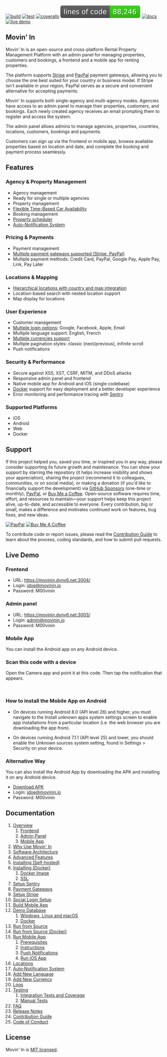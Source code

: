 [![build](https://github.com/aelassas/movinin/actions/workflows/build.yml/badge.svg)](https://github.com/aelassas/movinin/actions/workflows/build.yml) [![test](https://github.com/aelassas/movinin/actions/workflows/test.yml/badge.svg)](https://github.com/aelassas/movinin/actions/workflows/test.yml) [![coveralls](https://coveralls.io/repos/github/aelassas/movinin/badge.svg?branch=main)](https://coveralls.io/github/aelassas/movinin?branch=main) [![loc](https://raw.githubusercontent.com/aelassas/movinin/refs/heads/loc/badge.svg)](https://github.com/aelassas/movinin/actions/workflows/loc.yml) [![docs](https://img.shields.io/badge/docs-wiki-brightgreen)](https://github.com/aelassas/movinin/wiki) [![live demo](https://img.shields.io/badge/live-demo-brightgreen)](https://movinin.dynv6.net:3004/)

<!--
[![tested with jest](https://img.shields.io/badge/tested_with-jest-brightgreen?logo=jest)](https://github.com/jestjs/jest)
[![docs](https://img.shields.io/badge/docs-wiki-brightgreen)](https://github.com/aelassas/movinin/wiki)
[![live demo](https://img.shields.io/badge/live-demo-brightgreen)](https://movinin.dynv6.net:3004/)
[![loc](https://raw.githubusercontent.com/aelassas/movinin/refs/heads/loc/badge.svg)](https://github.com/aelassas/movinin/actions/workflows/loc.yml)
[![PRs welcome](https://img.shields.io/badge/PRs-welcome-brightgreen.svg)](https://github.com/aelassas/movinin/pulls)
[![codecov](https://codecov.io/gh/aelassas/movinin/graph/badge.svg?token=TXD8SM1QHB)](https://codecov.io/gh/aelassas/movinin)
[![codecov](https://img.shields.io/codecov/c/github/aelassas/movinin?logo=codecov)](https://codecov.io/gh/aelassas/movinin)
[![coveralls](https://coveralls.io/repos/github/aelassas/movinin/badge.svg?branch=main)](https://coveralls.io/github/aelassas/movinin?branch=main)
[![open-vscode](https://img.shields.io/badge/open-vscode-1f425f.svg)](https://vscode.dev/github/aelassas/movinin/)
[![PRs Welcome](https://img.shields.io/badge/PRs-welcome-brightgreen.svg)](https://github.com/aelassas/movinin/blob/main/.github/CONTRIBUTING.md)

https://github.com/user-attachments/assets/806cbe2d-9f49-413e-9359-2546306f9653
-->

## Movin' In

Movin' In is an open-source and cross-platform Rental Property Management Platform with an admin panel for managing properties, customers and bookings, a frontend and a mobile app for renting properties.

The platform supports [Stripe](https://stripe.com/global) and [PayPal](https://www.paypal.com/us/webapps/mpp/country-worldwide) payment gateways, allowing you to choose the one best suited for your country or business model. If Stripe isn't available in your region, PayPal serves as a secure and convenient alternative for accepting payments.

Movin' In supports both single-agency and multi-agency modes. Agencies have access to an admin panel to manage their properties, customers, and bookings. Each newly created agency receives an email prompting them to register and access the system.

The admin panel allows admins to manage agencies, properties, countries, locations, customers, bookings and payments.

Customers can sign up via the frontend or mobile app, browse available properties based on location and date, and complete the booking and payment process seamlessly.

## Features

### Agency & Property Management
* Agency management
* Ready for single or multiple agencies
* Property management
* [Flexible Time-Based Car Availability](https://github.com/aelassas/movinin/wiki/FAQ#how-to-automatically-prevent-a-property-from-being-booked-multiple-times-when-its-already-booked)
* Booking management
* [Property scheduler](https://movin-in.github.io/content/screenshots/v4.5/backend-scheduler.png?raw=true)
* [Auto-Notification System](https://github.com/aelassas/movinin/wiki/Auto%E2%80%90Notification-System)

### Pricing & Payments
* Payment management
* [Multiple payment gateways supported (Stripe, PayPal)](https://github.com/aelassas/movinin/wiki/Payment-Gateways)
* Multiple payment methods: Credit Card, PayPal, Google Pay, Apple Pay, Link, Pay Later

### Locations & Mapping
* [Hierarchical locations with country and map integration](https://github.com/aelassas/movinin/wiki/Locations)
* Location-based search with nested location support
* Map display for locations

### User Experience
* Customer management
* [Multiple login options](https://github.com/aelassas/movinin/wiki/Social-Login-Setup): Google, Facebook, Apple, Email
* Multiple language support: English, French
* [Multiple currencies support](https://github.com/aelassas/movinin/wiki/Add-New-Currency)
* Multiple pagination styles: classic (next/previous), infinite scroll
* Push notifications

### Security & Performance
* Secure against XSS, XST, CSRF, MITM, and DDoS attacks
* Responsive admin panel and frontend
* Native mobile app for Android and iOS (single codebase)
* [Docker](https://www.docker.com/) support for easy deployment and a better developer experience
* Error monitoring and performance tracing with [Sentry](https://github.com/aelassas/movinin/wiki/Setup-Sentry)

### Supported Platforms
* iOS
* Android
* Web
* Docker

## Support

If this project helped you, saved you time, or inspired you in any way, please consider supporting its future growth and maintenance. You can show your support by starring the repository (it helps increase visibility and shows your appreciation), sharing the project (recommend it to colleagues, communities, or on social media), or making a donation (if you'd like to financially support the development) via [GitHub Sponsors](https://github.com/sponsors/aelassas) (one-time or monthly), [PayPal](https://www.paypal.me/aelassaspp), or [Buy Me a Coffee](https://www.buymeacoffee.com/aelassas). Open-source software requires time, effort, and resources to maintain—your support helps keep this project alive, up-to-date, and accessible to everyone. Every contribution, big or small, makes a difference and motivates continued work on features, bug fixes, and new ideas.

<!--<a href="https://github.com/sponsors/aelassas"><img src="https://aelassas.github.io/content/github-sponsor-button.png" alt="GitHub" width="210"></a>-->
<a href="https://www.paypal.me/aelassaspp"><img src="https://aelassas.github.io/content/paypal-button-v2.png" alt="PayPal" width="208"></a>
<a href="https://www.buymeacoffee.com/aelassas"><img src="https://aelassas.github.io/content/bmc-button.png" alt="Buy Me A Coffee" height="38"></a>

To contribute code or report issues, please read the [Contribution Guide](https://github.com/aelassas/movinin/blob/main/.github/CONTRIBUTING.md) to learn about the process, coding standards, and how to submit pull requests.

## Live Demo

### Frontend

* URL: https://movinin.dynv6.net:3004/
* Login: jdoe@movinin.io
* Password: M00vinin

### Admin panel

* URL: https://movinin.dynv6.net:3003/
* Login: admin@movinin.io
* Password: M00vinin

### Mobile App

You can install the Android app on any Android device.

### Scan this code with a device

Open the Camera app and point it at this code. Then tap the notification that appears.

<img alt="" width="120" src="https://movin-in.github.io/content/qr-code-6.1.png">

### How to install the Mobile App on Android

* On devices running Android 8.0 (API level 26) and higher, you must navigate to the Install unknown apps system settings screen to enable app installations from a particular location (i.e. the web browser you are downloading the app from).

* On devices running Android 7.1.1 (API level 25) and lower, you should enable the Unknown sources system setting, found in Settings > Security on your device.

### Alternative Way

You can also install the Android App by downloading the APK and installing it on any Android device.

* [Download APK](https://github.com/aelassas/movinin/releases/download/v6.1/movinin-6.1.apk)
* Login: jdoe@movinin.io
* Password: M00vinin

## Documentation

1. [Overview](https://github.com/aelassas/movinin/wiki/Overview)
   1. [Frontend](https://github.com/aelassas/movinin/wiki/Overview#frontend)
   1. [Admin Panel](https://github.com/aelassas/movinin/wiki/Overview#admin-panel)
   1. [Mobile App](https://github.com/aelassas/movinin/wiki/Overview#mobile-app)
2. [Why Use Movin' In](https://github.com/aelassas/movinin/wiki/Why-Use-Movin'-In)
3. [Software Architecture](https://github.com/aelassas/movinin/wiki/Architecture)
4. [Advanced Features](https://github.com/aelassas/movinin/wiki/Advanced-Features)
5. [Installing (Self-hosted)](https://github.com/aelassas/movinin/wiki/Installing-(Self%E2%80%90hosted))
6. [Installing (Docker)](https://github.com/aelassas/movinin/wiki/Installing-(Docker))
   1. [Docker Image](https://github.com/aelassas/movinin/wiki/Installing-(Docker)#docker-image)
   1. [SSL](https://github.com/aelassas/movinin/wiki/Installing-(Docker)#ssl)
7. [Setup Sentry](https://github.com/aelassas/movinin/wiki/Setup-Sentry)
7. [Payment Gateways](https://github.com/aelassas/movinin/wiki/Payment-Gateways)
8. [Setup Stripe](https://github.com/aelassas/movinin/wiki/Setup-Stripe)
9. [Social Login Setup](https://github.com/aelassas/movinin/wiki/Social-Login-Setup)
10. [Build Mobile App](https://github.com/aelassas/movinin/wiki/Build-Mobile-App)
11. [Demo Database](https://github.com/aelassas/movinin/wiki/Demo-Database)
    1. [Windows, Linux and macOS](https://github.com/aelassas/movinin/wiki/Demo-Database#windows-linux-and-macos)
    1. [Docker](https://github.com/aelassas/movinin/wiki/Demo-Database#docker)
12. [Run from Source](https://github.com/aelassas/movinin/wiki/Run-from-Source)
13. [Run from Source (Docker)](https://github.com/aelassas/movinin/wiki/Run-from-Source-(Docker))
14. [Run Mobile App](https://github.com/aelassas/movinin/wiki/Run-Mobile-App)
    1. [Prerequisites](https://github.com/aelassas/movinin/wiki/Run-Mobile-App#prerequisites)
    1. [Instructions](https://github.com/aelassas/movinin/wiki/Run-Mobile-App#instructions)
    1. [Push Notifications](https://github.com/aelassas/movinin/wiki/Run-Mobile-App#push-notifications)
    1. [Run iOS App](https://github.com/aelassas/movinin/wiki/Run-Mobile-App#run-ios-app)
15. [Locations](https://github.com/aelassas/movinin/wiki/Locations)
16. [Auto‐Notification System](https://github.com/aelassas/movinin/wiki/Auto%E2%80%90Notification-System)
17. [Add New Language](https://github.com/aelassas/movinin/wiki/Add-New-Language)
18. [Add New Currency](https://github.com/aelassas/movinin/wiki/Add-New-Currency)
19. [Logs](https://github.com/aelassas/movinin/wiki/Logs)
20. [Testing](https://github.com/aelassas/movinin/wiki/Testing)
    1. [Integration Tests and Coverage](https://github.com/aelassas/movinin/wiki/Integration-Tests-and-Coverage)
    1. [Manual Tests](https://github.com/aelassas/movinin/wiki/Manual-Tests)
21. [FAQ](https://github.com/aelassas/movinin/wiki/FAQ)
22. [Release Notes](https://github.com/aelassas/movinin/blob/main/.github/RELEASES.md)
23. [Contribution Guide](https://github.com/aelassas/movinin/blob/main/.github/CONTRIBUTING.md)
24. [Code of Conduct](https://github.com/aelassas/movinin/blob/main/.github/CODE_OF_CONDUCT.md)


## License

Movin' In is [MIT licensed](https://github.com/aelassas/movinin/blob/main/LICENSE).
